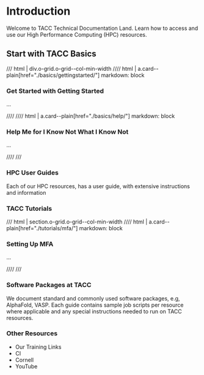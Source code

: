 # Introduction

Welcome to TACC Technical Documentation Land.  Learn how to access and use our High Performance Computing (HPC) resources.

## Start with TACC Basics

/// html | div.o-grid.o-grid--col-min-width
//// html | a.card--plain[href="./basics/gettingstarted/"]
     markdown: block

### Get Started with Getting Started

...

////
//// html | a.card--plain[href="./basics/help/"]
     markdown: block

### Help Me for I Know Not What I Know Not

...

////
///

### HPC User Guides

Each of our HPC resources,  has a user guide, with extensive instructions and information 

### TACC Tutorials

/// html | section.o-grid.o-grid--col-min-width
//// html | a.card--plain[href="./tutorials/mfa/"]
     markdown: block

### Setting Up MFA

...

////
///

### Software Packages at TACC

We document standard and commonly used software packages, e.g, AlphaFold, VASP.  Each guide contains sample job scripts per resource where applicable and any special instructions needed to run on TACC resources.

### Other Resources

* Our Training Links
* CI
* Cornell
* YouTube
